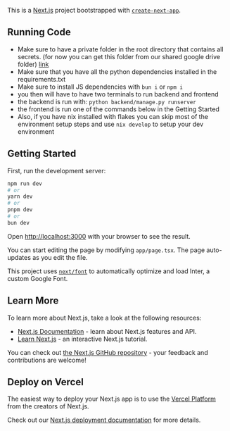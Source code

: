 This is a [Next.js](https://nextjs.org/) project bootstrapped with [`create-next-app`](https://github.com/vercel/next.js/tree/canary/packages/create-next-app).

## Running Code

- Make sure to have a private folder in the root directory that contains all secrets. (for now you can get this folder from our shared google drive folder) [link](https://drive.google.com/drive/folders/1oz7vGXPAI2S8vzYIpQ2ATTfjgqFHDD_p?usp=sharing)
- Make sure that you have all the python dependencies installed in the requirements.txt
- Make sure to install JS dependencies with `bun i` or `npm i`
- you then will have to have two terminals to run backend and frontend
- the backend is run with: `python backend/manage.py runserver`
- the frontend is run one of the commands below in the Getting Started
- Also, if you have nix installed with flakes you can skip most of the environment setup steps and use `nix develop` to setup your dev environment

## Getting Started

First, run the development server:

```bash
npm run dev
# or
yarn dev
# or
pnpm dev
# or
bun dev
```

Open [http://localhost:3000](http://localhost:3000) with your browser to see the result.

You can start editing the page by modifying `app/page.tsx`. The page auto-updates as you edit the file.

This project uses [`next/font`](https://nextjs.org/docs/basic-features/font-optimization) to automatically optimize and load Inter, a custom Google Font.

## Learn More

To learn more about Next.js, take a look at the following resources:

- [Next.js Documentation](https://nextjs.org/docs) - learn about Next.js features and API.
- [Learn Next.js](https://nextjs.org/learn) - an interactive Next.js tutorial.

You can check out [the Next.js GitHub repository](https://github.com/vercel/next.js/) - your feedback and contributions are welcome!

## Deploy on Vercel

The easiest way to deploy your Next.js app is to use the [Vercel Platform](https://vercel.com/new?utm_medium=default-template&filter=next.js&utm_source=create-next-app&utm_campaign=create-next-app-readme) from the creators of Next.js.

Check out our [Next.js deployment documentation](https://nextjs.org/docs/deployment) for more details.
